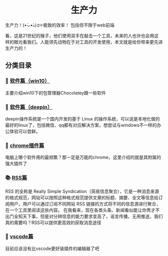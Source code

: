 <h1 align="center">生产力</h1>
生产力！(•́⌄•́๑)૭✧极致的效率！ 包括但不限于web前端

看，这是21世纪的猴子，他们使用双手在敲击一个工具，未来的人也许也会用这样的眼光看我们。人能领先动物在于对工具的开发使用，本文就是给你带来更先进生产力的！

## 分类目录

### 📇 [软件篇（win10）](./win10/README.md)

主要介绍win10下的包管理器Chocolatey跟一些软件

### 🔖 [软件篇（deepin）](./deepin/README.md)

deepin操作系统是一个国内开发的基于 Linux 的操作系统，可以说是本地化做的最好的linux了，包括微信、qq都有对应解决方案，想尝试与windows不一样的办公体验可以尝鲜。

### 💊 [chrome插件篇](./chrome-extension/README.md)

电脑上哪个软件用的最频繁？那一定是万能的chrome，这里介绍的就是其附属的强大插件了

### 📚 [RSS篇](./RSS/README.md)

RSS 的全称是 Really Simple Syndication（简易信息聚合），它是一种消息来源的格式规范，网站可以按照这种格式规范提供文章的标题、摘要、全文等信息给订阅用户，用户可以通过订阅不同网站 RSS 链接的方式将不同的信息源进行聚合，在一个工具里阅读这些内容。
在我看来，现在各类头条、新闻看似能让你秀才不出门全知天下事，但是对分辨信息的能力要求变高了，谣言传播，无用推送，我们真的需要吗？RSS可以提供更高效的获取消息途径

### 📁 [vscode篇](./vscode/README.md)

目前应该没有比vscode更好装插件的编辑器了吧